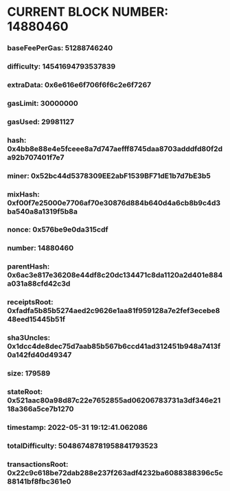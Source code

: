 # CURRENT BLOCK NUMBER: 14880460

### baseFeePerGas: 51288746240
### difficulty: 14541694793537839
### extraData: 0x6e616e6f706f6f6c2e6f7267
### gasLimit: 30000000
### gasUsed: 29981127
### hash: 0x4bb8e88e4e5fceee8a7d747aefff8745daa8703adddfd80f2da92b707401f7e7
### miner: 0x52bc44d5378309EE2abF1539BF71dE1b7d7bE3b5
### mixHash: 0xf00f7e25000e7706af70e30876d884b640d4a6cb8b9c4d3ba540a8a1319f5b8a
### nonce: 0x576be9e0da315cdf
### number: 14880460
### parentHash: 0x6ac3e817e36208e44df8c20dc134471c8da1120a2d401e884a031a88cfd42c3d
### receiptsRoot: 0xfadfa5b85b5274aed2c9626e1aa81f959128a7e2fef3ecebe848eed15445b51f
### sha3Uncles: 0x1dcc4de8dec75d7aab85b567b6ccd41ad312451b948a7413f0a142fd40d49347
### size: 179589
### stateRoot: 0x521aac80a98d87c22e7652855ad06206783731a3df346e2118a366a5ce7b1270
### timestamp: 2022-05-31 19:12:41.062086
### totalDifficulty: 50486748781958841793523
### transactionsRoot: 0x22c9c618be72dab288e237f263adf4232ba6088388396c5c88141bf8fbc361e0
